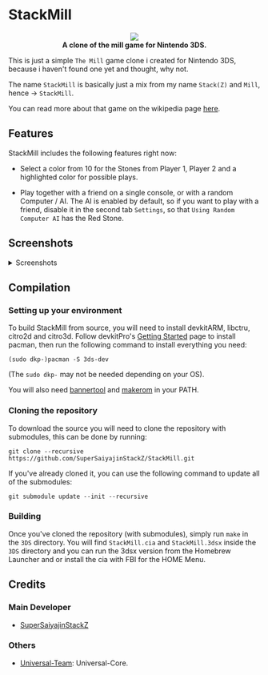 # StackMill
<p align="center">
	<a href="https://github.com/SuperSaiyajinStackZ/StackMill/releases/latest"><img src="https://github.com/SuperSaiyajinStackZ/StackMill/blob/main/resources/logos/banner.png"></a><br>
	<b>A clone of the mill game for Nintendo 3DS.</b><br>
</p>


This is just a simple `The Mill` game clone i created for Nintendo 3DS, because i haven't found one yet and thought, why not.

The name `StackMill` is basically just a mix from my name `Stack(Z)` and `Mill`, hence -> `StackMill`.

You can read more about that game on the wikipedia page [here](https://en.wikipedia.org/wiki/Nine_men%27s_morris).

## Features
StackMill includes the following features right now:

* Select a color from 10 for the Stones from Player 1, Player 2 and a highlighted color for possible plays.

* Play together with a friend on a single console, or with a random Computer / AI. The AI is enabled by default, so if you want to play with a friend, disable it in the second tab `Settings`, so that `Using Random Computer AI` has the Red Stone.

## Screenshots

<details><summary>Screenshots</summary>

### Credits Tab
![](https://github.com/SuperSaiyajinStackZ/StackMill/blob/main/resources/screenshots/creditsTab.png)

### Game Tab
![](https://github.com/SuperSaiyajinStackZ/StackMill/blob/main/resources/screenshots/gameTab.png)

### Rules
![](https://github.com/SuperSaiyajinStackZ/StackMill/blob/main/resources/screenshots/rules1.png)
![](https://github.com/SuperSaiyajinStackZ/StackMill/blob/main/resources/screenshots/rules2.png)
![](https://github.com/SuperSaiyajinStackZ/StackMill/blob/main/resources/screenshots/rules3.png)
![](https://github.com/SuperSaiyajinStackZ/StackMill/blob/main/resources/screenshots/rules4.png)
![](https://github.com/SuperSaiyajinStackZ/StackMill/blob/main/resources/screenshots/rules5.png)
![](https://github.com/SuperSaiyajinStackZ/StackMill/blob/main/resources/screenshots/rules6.png)
![](https://github.com/SuperSaiyajinStackZ/StackMill/blob/main/resources/screenshots/rules7.png)

### Settings Tab
![](https://github.com/SuperSaiyajinStackZ/StackMill/blob/main/resources/screenshots/settingsTab.png)

### Splash
![](https://github.com/SuperSaiyajinStackZ/StackMill/blob/main/resources/screenshots/splash.png)


</details>

## Compilation

### Setting up your environment

To build StackMill from source, you will need to install devkitARM, libctru, citro2d and citro3d. Follow devkitPro's [Getting Started](https://devkitpro.org/wiki/Getting_Started) page to install pacman, then run the following command to install everything you need:
```
(sudo dkp-)pacman -S 3ds-dev
```
(The `sudo dkp-` may not be needed depending on your OS).

You will also need [bannertool](https://github.com/Steveice10/bannertool/releases/latest) and [makerom](https://github.com/profi200/Project_CTR/releases/latest) in your PATH.

### Cloning the repository

To download the source you will need to clone the repository with submodules, this can be done by running:
```
git clone --recursive https://github.com/SuperSaiyajinStackZ/StackMill.git
```

If you've already cloned it, you can use the following command to update all of the submodules:
```
git submodule update --init --recursive
```

### Building

Once you've cloned the repository (with submodules), simply run `make` in the `3DS` directory. You will find `StackMill.cia` and `StackMill.3dsx` inside the `3DS` directory and you can run the 3dsx version from the Homebrew Launcher and or install the cia with FBI for the HOME Menu.


## Credits
### Main Developer
- [SuperSaiyajinStackZ](https://github.com/SuperSaiyajinStackZ)

### Others
- [Universal-Team](https://github.com/Universal-Team): Universal-Core.